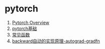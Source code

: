 # pytorch

1. [Pytorch Overview](PytorchOverview.md)
2. [pytorch基础](pytorch基础.md)
3. [常见函数](常见函数.md)
4. [backward自动的实现原理-autograd-gradfn](backward自动的实现原理-autograd-gradfn.md)